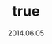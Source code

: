 ---
wip: "True"
id: "7884"
title:
  de: "Geheimnisvolle Karte"
  en: "Mysterious Map"
  fr: "Carte mystérieuse"
  ja: "謎めいた地図"
  cn: "神秘地图"
  ko: "수수께끼의 지도"
layout: treasuremap
page_type: guide
categories: "treasuremap"
instanceType: "treasuremap"
date: "2014.06.05"
patchNumber: "2.28"
patchName: "Through the Maelstrom"
expac: "arr"
image: "/assets/img/content/klassen/Chocobo.webp"
terms:
    - term: "TreasureMaps"
    - term: "Through the Maelstrom"
sortid: 6
order: 6
plvl: 50
slug: "geheimnisvolle_karte"
maxpartysize: 1
zones:
  - zonename: "Central Shroud"
    fullimage: "/assets/img/TreasureMaps/Geheimnisvolle Karte/Tiefer Wald/Tiefer Wald.webp"
    subimage:
      - "/assets/img/TreasureMaps/Geheimnisvolle Karte/Tiefer Wald/A.webp"
      - "/assets/img/TreasureMaps/Geheimnisvolle Karte/Tiefer Wald/B.webp"
  - zonename: "Lower La Noscea"
    fullimage: "/assets/img/TreasureMaps/Geheimnisvolle Karte/Unteres La Noscea/Unteres La Noscea.webp"
    subimage:
      - "/assets/img/TreasureMaps/Geheimnisvolle Karte/Unteres La Noscea/A.webp"
      - "/assets/img/TreasureMaps/Geheimnisvolle Karte/Unteres La Noscea/B.webp"
  - zonename: "Eastern La Noscea"
    fullimage: "/assets/img/TreasureMaps/Geheimnisvolle Karte/Östliches La Noscea/Östliches La Noscea.webp"
    subimage:
      - "/assets/img/TreasureMaps/Geheimnisvolle Karte/Östliches La Noscea/A.webp"
      - "/assets/img/TreasureMaps/Geheimnisvolle Karte/Östliches La Noscea/B.webp"
  - zonename: "Western La Noscea"
    fullimage: "/assets/img/TreasureMaps/Geheimnisvolle Karte/Westliches La Noscea/Westliches La Noscea.webp"
    subimage:
      - "/assets/img/TreasureMaps/Geheimnisvolle Karte/Westliches La Noscea/A.webp"
      - "/assets/img/TreasureMaps/Geheimnisvolle Karte/Westliches La Noscea/B.webp"
  - zonename: "Upper La Noscea"
    fullimage: "/assets/img/TreasureMaps/Geheimnisvolle Karte/Oberes La Noscea/Oberes La Noscea.webp"
    subimage:
      - "/assets/img/TreasureMaps/Geheimnisvolle Karte/Oberes La Noscea/A.webp"
      - "/assets/img/TreasureMaps/Geheimnisvolle Karte/Oberes La Noscea/B.webp"
  - zonename: "Outer La Noscea"
    fullimage: "/assets/img/TreasureMaps/Geheimnisvolle Karte/Äußeres La Noscea/Äußeres La Noscea.webp"
    subimage:
      - "/assets/img/TreasureMaps/Geheimnisvolle Karte/Äußeres La Noscea/A.webp"
      - "/assets/img/TreasureMaps/Geheimnisvolle Karte/Äußeres La Noscea/B.webp"
  - zonename: "East Shroud"
    fullimage: "/assets/img/TreasureMaps/Geheimnisvolle Karte/Ostwald/Ostwald.webp"
    subimage:
      - "/assets/img/TreasureMaps/Geheimnisvolle Karte/Ostwald/A.webp"
      - "/assets/img/TreasureMaps/Geheimnisvolle Karte/Ostwald/B.webp"
  - zonename: "Western Thanalan"
    fullimage: "/assets/img/TreasureMaps/Geheimnisvolle Karte/Westliches Thanalan/Westliches Thanalan.webp"
    subimage:
      - "/assets/img/TreasureMaps/Geheimnisvolle Karte/Westliches Thanalan/A.webp"
      - "/assets/img/TreasureMaps/Geheimnisvolle Karte/Westliches Thanalan/B.webp"
  - zonename: "Central Thanalan"
    fullimage: "/assets/img/TreasureMaps/Geheimnisvolle Karte/Zentrales Thanalan/Zentrales Thanalan.webp"
    subimage:
      - "/assets/img/TreasureMaps/Geheimnisvolle Karte/Zentrales Thanalan/A.webp"
      - "/assets/img/TreasureMaps/Geheimnisvolle Karte/Zentrales Thanalan/B.webp"
  - zonename: "Eastern Thanalan"
    fullimage: "/assets/img/TreasureMaps/Geheimnisvolle Karte/Östliches Thanalan/Östliches Thanalan.webp"
    subimage:
      - "/assets/img/TreasureMaps/Geheimnisvolle Karte/Östliches Thanalan/A.webp"
      - "/assets/img/TreasureMaps/Geheimnisvolle Karte/Östliches Thanalan/B.webp"
  - zonename: "Southern Thanalan"
    fullimage: "/assets/img/TreasureMaps/Geheimnisvolle Karte/Südliches Thanalan/Südliches Thanalan.webp"
    subimage:
      - "/assets/img/TreasureMaps/Geheimnisvolle Karte/Südliches Thanalan/A.webp"
      - "/assets/img/TreasureMaps/Geheimnisvolle Karte/Südliches Thanalan/B.webp"
  - zonename: "Northern Thanalan"
    fullimage: "/assets/img/TreasureMaps/Geheimnisvolle Karte/Nördliches Thanalan/Nördliches Thanalan.webp"
    subimage:
      - "/assets/img/TreasureMaps/Geheimnisvolle Karte/Nördliches Thanalan/A.webp"
      - "/assets/img/TreasureMaps/Geheimnisvolle Karte/Nördliches Thanalan/B.webp"
  - zonename: "Coerthas Central Highlands"
    fullimage: "/assets/img/TreasureMaps/Geheimnisvolle Karte/Zentrales Hochland von Coerthas/Zentrales Hochland von Coerthas.webp"
    subimage:
      - "/assets/img/TreasureMaps/Geheimnisvolle Karte/Zentrales Hochland von Coerthas/A.webp"
      - "/assets/img/TreasureMaps/Geheimnisvolle Karte/Zentrales Hochland von Coerthas/B.webp"
  - zonename: "Mor Dhona"
    fullimage: "/assets/img/TreasureMaps/Geheimnisvolle Karte/Mor Dhona/Mor Dhona.webp"
    subimage:
      - "/assets/img/TreasureMaps/Geheimnisvolle Karte/Mor Dhona/A.webp"
      - "/assets/img/TreasureMaps/Geheimnisvolle Karte/Mor Dhona/B.webp"
  - zonename: "South Shroud"
    fullimage: "/assets/img/TreasureMaps/Geheimnisvolle Karte/Südwald/Südwald.webp"
    subimage:
      - "/assets/img/TreasureMaps/Geheimnisvolle Karte/Südwald/A.webp"
      - "/assets/img/TreasureMaps/Geheimnisvolle Karte/Südwald/B.webp"
  - zonename: "North Shroud"
    fullimage: "/assets/img/TreasureMaps/Geheimnisvolle Karte/Nordwald/Nordwald.webp"
    subimage:
      - "/assets/img/TreasureMaps/Geheimnisvolle Karte/Nordwald/A.webp"
      - "/assets/img/TreasureMaps/Geheimnisvolle Karte/Nordwald/B.webp"
  - zonename: "Middle La Noscea"
    fullimage: "/assets/img/TreasureMaps/Geheimnisvolle Karte/Zentrales La Noscea/Zentrales La Noscea.webp"
    subimage:
      - "/assets/img/TreasureMaps/Geheimnisvolle Karte/Zentrales La Noscea/A.webp"
      - "/assets/img/TreasureMaps/Geheimnisvolle Karte/Zentrales La Noscea/B.webp"
---